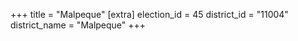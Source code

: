 +++
title = "Malpeque"
[extra]
election_id = 45
district_id = "11004"
district_name = "Malpeque"
+++
